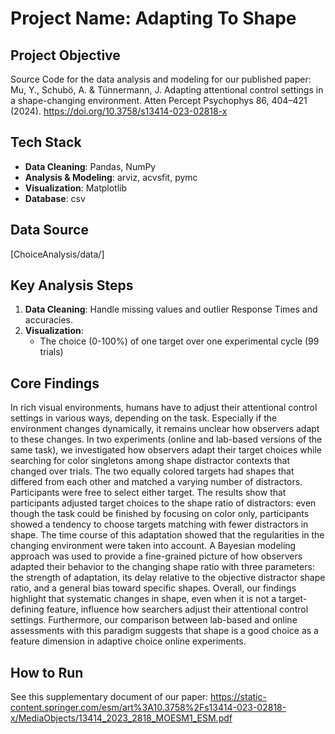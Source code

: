 # Project Name: Adapting To Shape 

## Project Objective
Source Code for the data analysis and modeling for our published paper: Mu, Y., Schubö, A. & Tünnermann, J. Adapting attentional control settings in a shape-changing environment. Atten Percept Psychophys 86, 404–421 (2024). https://doi.org/10.3758/s13414-023-02818-x

## Tech Stack
- **Data Cleaning**: Pandas, NumPy
- **Analysis & Modeling**: arviz, acvsfit, pymc
- **Visualization**: Matplotlib
- **Database**: csv

## Data Source
[ChoiceAnalysis/data/]

## Key Analysis Steps
1. **Data Cleaning**: Handle missing values and outlier Response Times and accuracies.
2. **Visualization**:
   - The choice (0-100%) of one target over one experimental cycle (99 trials)

## Core Findings
In rich visual environments, humans have to adjust their attentional control settings in various ways, depending on the task. Especially if the environment changes dynamically, it remains unclear how observers adapt to these changes. In two experiments (online and lab-based versions of the same task), we investigated how observers adapt their target choices while searching for color singletons among shape distractor contexts that changed over trials. The two equally colored targets had shapes that differed from each other and matched a varying number of distractors. Participants were free to select either target. The results show that participants adjusted target choices to the shape ratio of distractors: even though the task could be finished by focusing on color only, participants showed a tendency to choose targets matching with fewer distractors in shape. The time course of this adaptation showed that the regularities in the changing environment were taken into account. A Bayesian modeling approach was used to provide a fine-grained picture of how observers adapted their behavior to the changing shape ratio with three parameters: the strength of adaptation, its delay relative to the objective distractor shape ratio, and a general bias toward specific shapes. Overall, our findings highlight that systematic changes in shape, even when it is not a target-defining feature, influence how searchers adjust their attentional control settings. Furthermore, our comparison between lab-based and online assessments with this paradigm suggests that shape is a good choice as a feature dimension in adaptive choice online experiments.

## How to Run
See this supplementary document of our paper: https://static-content.springer.com/esm/art%3A10.3758%2Fs13414-023-02818-x/MediaObjects/13414_2023_2818_MOESM1_ESM.pdf
